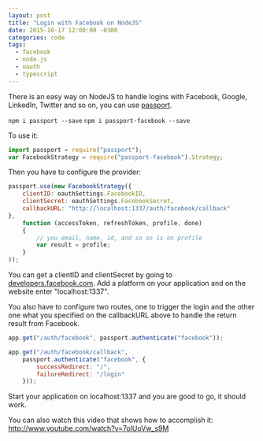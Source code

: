 ```yaml
---
layout: post
title: "Login with Facebook on NodeJS"
date: 2015-10-17 12:00:00 -0300
categories: code
tags:
  - facebook
  - node.js
  - oauth
  - typescript
---
```

There is an easy way on NodeJS to handle logins with Facebook, Google, LinkedIn, Twitter and so on, you can use [passport](http://passportjs.org/).

```npm i passport --save```
```npm i passport-facebook --save```
<!--more-->

To use it:

```js
import passport = require("passport");
var FacebookStrategy = require("passport-facebook").Strategy;
```

Then you have to configure the provider:

```js
passport.use(new FacebookStrategy({
    clientID: oauthSettings.FacebookID,
    clientSecret: oauthSettings.FacebookSecret,
    callbackURL: "http://localhost:1337/auth/facebook/callback"
},
    function (accessToken, refreshToken, profile, done)
    {
        // you email, name, id, and so on is on profile
        var result = profile;
    }
));
```

You can get a clientID and clientSecret by going to [developers.facebook.com](https://developers.facebook.com/). Add a platform on your application and on the website enter "localhost:1337".

You also have to configure two routes, one to trigger the login and the other one what you specified on the callbackURL above to handle the return result from Facebook.

```js
app.get("/auth/facebook", passport.authenticate("facebook"));

app.get("/auth/facebook/callback",
    passport.authenticate("facebook", {
        successRedirect: "/",
        failureRedirect: "/login"
    }));
```

Start your application on localhost:1337 and you are good to go, it should work.

You can also watch this video that shows how to accomplish it:
http://www.youtube.com/watch?v=7olUoVw_s9M
